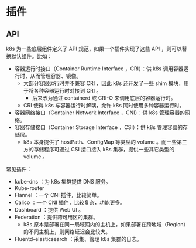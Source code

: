 # 插件

## API

k8s 为一些底层组件定义了 API 规范，如果一个插件实现了这些 API ，则可以替换默认组件。比如：
- 容器运行时接口（Container Runtime Interface ，CRI）：供 k8s 调用容器运行时，从而管理容器、镜像。
  - 大部分容器运行时并不兼容 CRI ，因此 k8s 还开发了一些 shim 模块，用于将各种容器运行时对接到 CRI 。
    - 后来改为通过 containerd 或 CRI-O 来调用底层的容器运行时。
  - CRI 使得 k8s 与容器运行时解耦，允许 k8s 同时使用多种容器运行时。
- 容器网络接口（Container Network Interface ，CNI）：供 k8s 管理容器的网络。
- 容器存储接口（Container Storage Interface ，CSI）：供 k8s 管理容器的存储层。
  - k8s 本身提供了 hostPath、ConfigMap 等类型的 volume 。而一些第三方的存储程序可通过 CSI 接口接入 k8s 集群，提供一些其它类型的 volume 。

常见插件：
- kube-dns ：为 k8s 集群提供 DNS 服务。
- Kube-router
- Flannel ：一个 CNI 插件，比较简单。
- Calico ：一个 CNI 插件，比较复杂，功能更多。
- Dashboard ：提供 Web UI 。
- Federation ：提供跨可用区的集群。
  - k8s 原本是部署在同一局域网内的主机上，如果部署在跨地域（Region）的不同主机上，则网络延迟会比较大。
- Fluentd-elasticsearch ：采集、管理 k8s 集群的日志。



